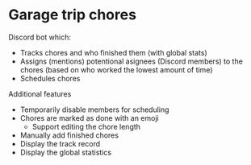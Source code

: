 # Garage trip chores

Discord bot which:
* Tracks chores and who finished them (with global stats)
* Assigns (mentions) potentional asignees (Discord members) to the chores (based on who worked the lowest amount of time)
* Schedules chores

Additional features
* Temporarily disable members for scheduling
* Chores are marked as done with an emoji
  * Support editing the chore length
* Manually add finished chores
* Display the track record
* Display the global statistics